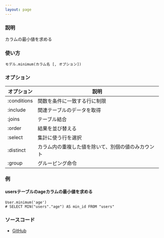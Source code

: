 ```yaml
---
layout: page
---
```

### 説明
カラムの最小値を求める

### 使い方
    モデル.minimum(カラム名 [, オプション])

### オプション

オプション       | 説明
----------- | -------------------------
:conditions | 関数を条件に一致する行に制限
:include    | 関連テーブルのデータを取得
:joins      | テーブル結合
:order      | 結果を並び替える
:select     | 集計に使う行を選択
:distinct   | カラム内の重複した値を除いて、別個の値のみカウント
:group      | グルーピング命令

### 例
#### usersテーブルのageカラムの最小値を求める
    User.minimum('age')
    # SELECT MIN("users"."age") AS min_id FROM "users"

### ソースコード
* [GitHub](https://github.com/rails/rails/blob/f33d52c95217212cbacc8d5e44b5a8e3cdc6f5b3/activerecord/lib/active_record/relation/calculations.rb#L66)